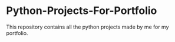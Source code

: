 # Python-Projects-For-Portfolio
This repository contains all the python projects made by me for my portfolio.
